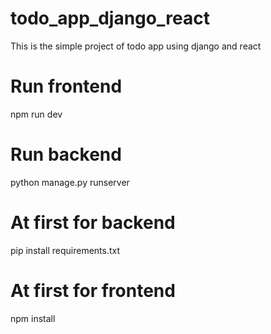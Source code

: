 # todo_app_django_react

This is the simple project of todo app using django and react

# Run frontend 
npm run dev

# Run backend
python manage.py runserver

# At first for backend
pip install requirements.txt

# At first for frontend
npm install
